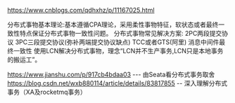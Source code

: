 https://www.cnblogs.com/qdhxhz/p/11167025.html

分布式事物基本理论:基本遵循CPA理论，采用柔性事物特征，软状态或者最终一致性特点保证分布式事物一致性问题。
分布式事物常见解决方案:
2PC两段提交协议
3PC三段提交协议(弥补两端提交协议缺点)
TCC或者GTS(阿里)
消息中间件最终一致性
使用LCN解决分布式事物，理念“LCN并不生产事务,LCN只是本地事务的搬运工”。


https://www.jianshu.com/p/917cb4bdaa03 --- 由Seata看分布式事务取舍
https://blog.csdn.net/wxb880114/article/details/83817855 -- 深入理解分布式事务（XA及rocketmq事务）